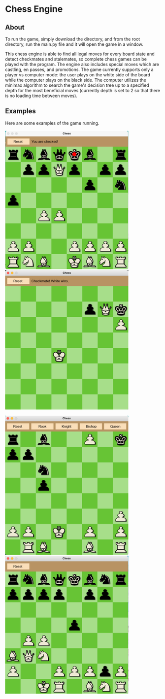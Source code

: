 # Chess Engine

## About

To run the game, simply download the directory, and from the root directory, run the main.py file and it will open the game in a window. 

This chess engine is able to find all legal moves for every board state and detect checkmates and stalemates, so complete chess games can be played with the program. The engine also includes special moves which are castling, en passes, and promotions. The game currently supports only a player vs computer mode: the user plays on the white side of the board while the computer plays on the black side. The computer utilizes the minimax algorithm to search the game's decision tree up to a specified depth for the most beneficial moves (currently depth is set to 2 so that there is no loading time between moves).

## Examples

Here are some examples of the game running.
<br></br>
<img src="public/example_board.png" width="400px" text-align="center">
&nbsp; &nbsp; &nbsp;
<img src="public/example_board2.png" width="400px" text-align="center">
<br></br>
<img src="public/example_board3.png" width="400px" text-align="center">
&nbsp; &nbsp; &nbsp;
<img src="public/example_board4.png" width="400px" text-align="center">
